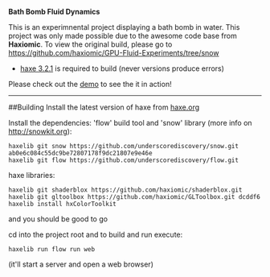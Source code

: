 **Bath Bomb Fluid Dynamics**

This is an experimnental project displaying a bath bomb in water. This project was only made possible due to the awesome code base from **Haxiomic**. To view the original build, please go to https://github.com/haxiomic/GPU-Fluid-Experiments/tree/snow

- [haxe 3.2.1](https://haxe.org/download/version/3.2.1/) is required to build (never versions produce errors)

Please check out the [demo](http://oliverbcurtis.co.uk/FluidDynamics2/bin/web) to see the it in action!

-------

##Building
Install the latest version of haxe from [haxe.org](http://haxe.org/)

Install the dependencies:
'flow' build tool and 'snow' library (more info on http://snowkit.org):

	haxelib git snow https://github.com/underscorediscovery/snow.git ab0e6c084c55dc9be72807178f9dc21807e9e46e
	haxelib git flow https://github.com/underscorediscovery/flow.git

haxe libraries:

	haxelib git shaderblox https://github.com/haxiomic/shaderblox.git
	haxelib git gltoolbox https://github.com/haxiomic/GLToolbox.git dcddf6
	haxelib install hxColorToolkit

and you should be good to go

cd into the project root and to build and run execute:

	haxelib run flow run web

(it'll start a server and open a web browser)
